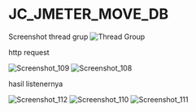 # JC_JMETER_MOVE_DB


Screenshot thread grup
![Thread Group](https://user-images.githubusercontent.com/93067182/225207971-43d736f2-4706-4ccd-b973-d35c89451c35.png)

 http request 
 
![Screenshot_109](https://user-images.githubusercontent.com/93067182/225208087-eb3e0839-84bd-49fc-9c2c-a655c57c360d.png)
![Screenshot_108](https://user-images.githubusercontent.com/93067182/225208091-4f6cf82b-17cf-4250-9b0a-044baa083e5f.png)


hasil listenernya

![Screenshot_112](https://user-images.githubusercontent.com/93067182/225208149-7936f719-2fb8-4c03-b22a-fc3b838500a1.png)
![Screenshot_110](https://user-images.githubusercontent.com/93067182/225208158-a12c61cd-f016-4e5f-822a-6404edfe4d77.png)
![Screenshot_111](https://user-images.githubusercontent.com/93067182/225208159-bf778efc-07e3-477e-b3d1-2f1e14a632c0.png)
